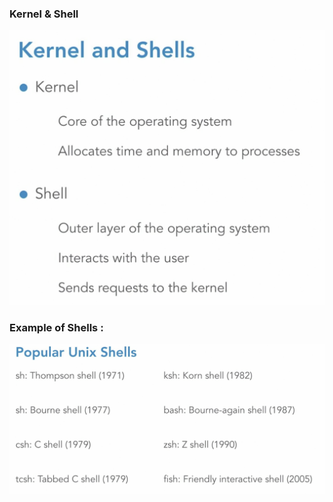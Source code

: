 ### Kernel & Shell 

![](../../Images/kernel&shell.png)

### Example of Shells : 
![](../../Images/type_of_shells.png)

